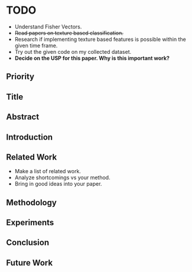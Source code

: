 # TODO

* Understand Fisher Vectors.
* ~~Read papers on texture based classification.~~
* Research if implementing texture based features is possible within the given time frame.
* Try out the given code on my collected dataset.
* **Decide on the USP for this paper. Why is this important work?**


## Priority
## Title
## Abstract
## Introduction

## Related Work
* Make a list of related work.
* Analyze shortcomings vs your method.
* Bring in good ideas into your paper. 

## Methodology
## Experiments
## Conclusion
## Future Work